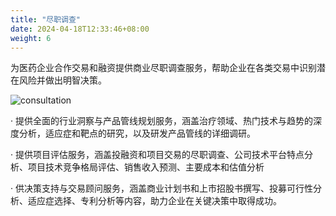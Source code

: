 ```yaml
---
title: "尽职调查"
date: 2024-04-18T12:33:46+08:00
weight: 6
---
```


为医药企业合作交易和融资提供商业尽职调查服务，帮助企业在各类交易中识别潜在风险并做出明智决策。

![consultation](/images/illustrations/consultation.png)

· 提供全面的行业洞察与产品管线规划服务，涵盖治疗领域、热门技术与趋势的深度分析，适应症和靶点的研究，以及研发产品管线的详细调研。

· 提供项目评估服务，涵盖投融资和项目交易的尽职调查、公司技术平台特点分析、项目技术竞争格局评估、销售收入预测、主要成本和估值分析

· 供决策支持与交易顾问服务，涵盖商业计划书和上市招股书撰写、投募可行性分析、适应症选择、专利分析等内容，助力企业在关键决策中取得成功。
